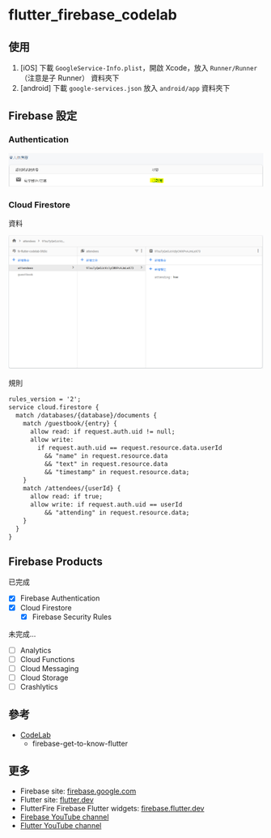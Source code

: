 # flutter_firebase_codelab

## 使用

1. [iOS] 下載 `GoogleService-Info.plist`，開啟 Xcode，放入 `Runner/Runner`（注意是子 Runner） 資料夾下
2. [android] 下載 `google-services.json` 放入 `android/app` 資料夾下

## Firebase 設定

### Authentication

![](screenshots/authentication_sign_in_method.PNG)

### Cloud Firestore

資料

![](screenshots/firestore_data.PNG)

規則

```
rules_version = '2';
service cloud.firestore {
  match /databases/{database}/documents {
    match /guestbook/{entry} {
      allow read: if request.auth.uid != null;
      allow write:
        if request.auth.uid == request.resource.data.userId
          && "name" in request.resource.data
          && "text" in request.resource.data
          && "timestamp" in request.resource.data;
    }
    match /attendees/{userId} {
      allow read: if true;
      allow write: if request.auth.uid == userId
          && "attending" in request.resource.data;
    }
  }
}
```

## Firebase Products

已完成

- [x] Firebase Authentication
- [x] Cloud Firestore
    - [x] Firebase Security Rules

未完成...

- [ ] Analytics
- [ ] Cloud Functions
- [ ] Cloud Messaging
- [ ] Cloud Storage
- [ ] Crashlytics

## 參考

- [CodeLab](https://firebase.google.com/codelabs/firebase-get-to-know-flutter#0)
    - firebase-get-to-know-flutter

## 更多

- Firebase site:  [firebase.google.com](https://firebase.google.com)
- Flutter site:  [flutter.dev](https://flutter.dev/)
- FlutterFire Firebase Flutter widgets:  [firebase.flutter.dev](https://firebase.flutter.dev/)
- [Firebase YouTube channel](https://www.youtube.com/user/Firebase/featured)
- [Flutter YouTube channel](https://www.youtube.com/FlutterDev)